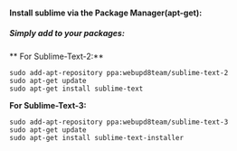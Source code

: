#### Install sublime via the Package Manager(apt-get):
##### Simply add to your packages:

** For Sublime-Text-2:**

    sudo add-apt-repository ppa:webupd8team/sublime-text-2
    sudo apt-get update
    sudo apt-get install sublime-text

**For Sublime-Text-3:**

    sudo add-apt-repository ppa:webupd8team/sublime-text-3
    sudo apt-get update
    sudo apt-get install sublime-text-installer